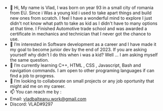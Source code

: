 - 👋 Hi, My name is Vlad, I was born on year 93 in a small city of romania from EU. Since i Was a young kid i used to take apart things and build new ones from scratch. I feel I have a wonderful mind to explore I just didn't not know what path to take as kid as I didn't have to many options at that time. I Finished Automotive trade school and was awarded a certificate in mechanics and technician that I never got the chance to use.
- 👀 I’m interested in Software development as a career and I have made it my goal to become junior dev by the end of 2023. If you are asking yourself why didn't I do this when i was a kid? Well ... I am asking myself the same question.
- 🌱 I’m currently learning C++, HTML , CSS , Javascript, Bash and navigation commands. I am open to other programing languages if can find a job to progress.
- 💞️ I’m looking to collaborate on small projects or any job oportunity that might aid me on my career.
- 📫 You can reach me by : 
- Email: vladbalteanu.work@gmail.com
- Discord: VLAD#9297

<!---
Git-user-Vlad/Git-user-Vlad is a ✨ special ✨ repository because its `README.md` (this file) appears on your GitHub profile.
You can click the Preview link to take a look at your changes.
--->
